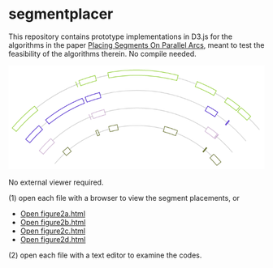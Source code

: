 # segmentplacer

This repository contains prototype implementations in D3.js for the algorithms in the paper [Placing Segments On Parallel Arcs](https://link.springer.com/chapter/10.1007/978-3-319-94667-2_25), meant to test the
feasibility of the algorithms therein. No compile needed.

![Figure 2d](./figure2d.png)

No external viewer required.

(1) open each file with a browser to view the segment placements, or
   - [Open figure2a.html](https://kalngyk.github.io/figure2a.html)
   - [Open figure2b.html](https://kalngyk.github.io/figure2b.html)
   - [Open figure2c.html](https://kalngyk.github.io/figure2c.html)
   - [Open figure2d.html](https://kalngyk.github.io/figure2d.html)

(2) open each file with a text editor to examine the codes.



